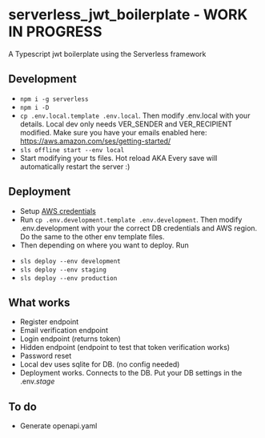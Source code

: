 # serverless_jwt_boilerplate - WORK IN PROGRESS

A Typescript jwt boilerplate using the Serverless framework

## Development

- `npm i -g serverless`
- `npm i -D`
- `cp .env.local.template .env.local`. Then modify .env.local with your details. Local dev only needs VER_SENDER and VER_RECIPIENT modified. Make sure you have your emails enabled here: https://aws.amazon.com/ses/getting-started/
- `sls offline start --env local`
- Start modifying your ts files. Hot reload AKA Every save will automatically restart the server :)

## Deployment

- Setup [AWS credentials](https://docs.aws.amazon.com/sdk-for-java/v1/developer-guide/setup-credentials.html)
- Run `cp .env.development.template .env.development`. Then modify .env.development with your the correct DB credentials and AWS region. Do the same to the other env template files.
- Then depending on where you want to deploy. Run

* `sls deploy --env development`
* `sls deploy --env staging`
* `sls deploy --env production`

## What works

- Register endpoint
- Email verification endpoint
- Login endpoint (returns token)
- Hidden endpoint (endpoint to test that token verification works)
- Password reset
- Local dev uses sqlite for DB. (no config needed)
- Deployment works. Connects to the DB. Put your DB settings in the .env._stage_

## To do

- Generate openapi.yaml
